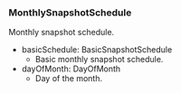 ### MonthlySnapshotSchedule
Monthly snapshot schedule.

- basicSchedule: BasicSnapshotSchedule
  - Basic monthly snapshot schedule.
- dayOfMonth: DayOfMonth
  - Day of the month.
